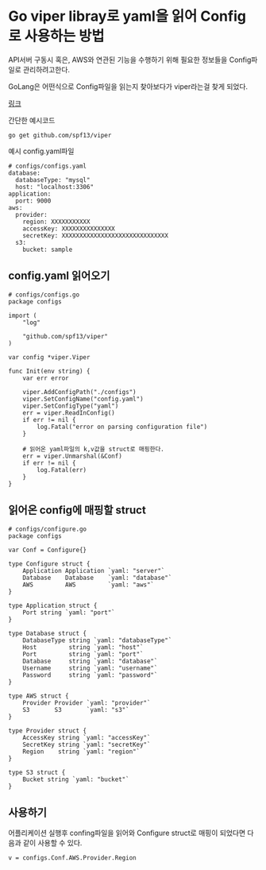 # Go viper libray로 yaml을 읽어 Config로 사용하는 방법

API서버 구동시 혹은, AWS와 연관된 기능을 수행하기 위해 필요한 정보들을 Config파일로 관리하려고한다.

GoLang은 어떤식으로 Config파일을 읽는지 찾아보다가 viper라는걸 찾게 되었다.

[링크](https://github.com/spf13/viper)

간단한 예시코드

```
go get github.com/spf13/viper
```

예시 config.yaml파일
```
# configs/configs.yaml
database:
  databaseType: "mysql"
  host: "localhost:3306"
application:
  port: 9000
aws:
  provider:
    region: XXXXXXXXXXX
    accessKey: XXXXXXXXXXXXXXX
    secretKey: XXXXXXXXXXXXXXXXXXXXXXXXXXXXXX
  s3:
    bucket: sample
```

## config.yaml 읽어오기
```
# configs/configs.go
package configs

import (
	"log"

	"github.com/spf13/viper"
)

var config *viper.Viper

func Init(env string) {
	var err error

	viper.AddConfigPath("./configs")
	viper.SetConfigName("config.yaml")
	viper.SetConfigType("yaml")
	err = viper.ReadInConfig()
	if err != nil {
		log.Fatal("error on parsing configuration file")
	}

    # 읽어온 yaml파일의 k,v값을 struct로 매핑한다.
	err = viper.Unmarshal(&Conf)
	if err != nil {
		log.Fatal(err)
	}
}

```

## 읽어온 config에 매핑할 struct
```
# configs/configure.go
package configs

var Conf = Configure{}

type Configure struct {
	Application Application `yaml: "server"`
	Database    Database    `yaml: "database"`
	AWS         AWS         `yaml: "aws"`
}

type Application struct {
	Port string `yaml: "port"`
}

type Database struct {
	DatabaseType string `yaml: "databaseType"`
	Host         string `yaml: "host"`
	Port         string `yaml: "port"`
	Database     string `yaml: "database"`
	Username     string `yaml: "username"`
	Password     string `yaml: "password"`
}

type AWS struct {
	Provider Provider `yaml: "provider"`
	S3       S3       `yaml: "s3"`
}

type Provider struct {
	AccessKey string `yaml: "accessKey"`
	SecretKey string `yaml: "secretKey"`
	Region    string `yaml: "region"`
}

type S3 struct {
	Bucket string `yaml: "bucket"`
}

```

## 사용하기
어플리케이션 실행후 confing파일을 읽어와 Configure struct로 매핑이 되었다면 다음과 같이 사용할 수 있다.
```
v = configs.Conf.AWS.Provider.Region
```
